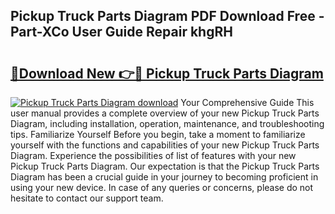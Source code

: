 ## Pickup Truck Parts Diagram PDF Download Free - Part-XCo User Guide Repair khgRH

# <h2><a href="http://dfqshnv.blite.top/?on=Pickup+Truck+Parts+Diagram">🔗Download New 👉🔴 Pickup Truck Parts Diagram</a></h2>

[![Pickup Truck Parts Diagram download](https://i.imgur.com/lujVjoI.png)](http://dfqshnv.blite.top/?on=Pickup+Truck+Parts+Diagram)
Your Comprehensive Guide This user manual provides a complete overview of your new Pickup Truck Parts Diagram, including installation, operation, maintenance, and troubleshooting tips. Familiarize Yourself Before you begin, take a moment to familiarize yourself with the functions and capabilities of your new Pickup Truck Parts Diagram. Experience the possibilities of list of features with your new Pickup Truck Parts Diagram. Our expectation is that the Pickup Truck Parts Diagram has been a crucial guide in your journey to becoming proficient in using your new device. In case of any queries or concerns, please do not hesitate to contact our support team.
